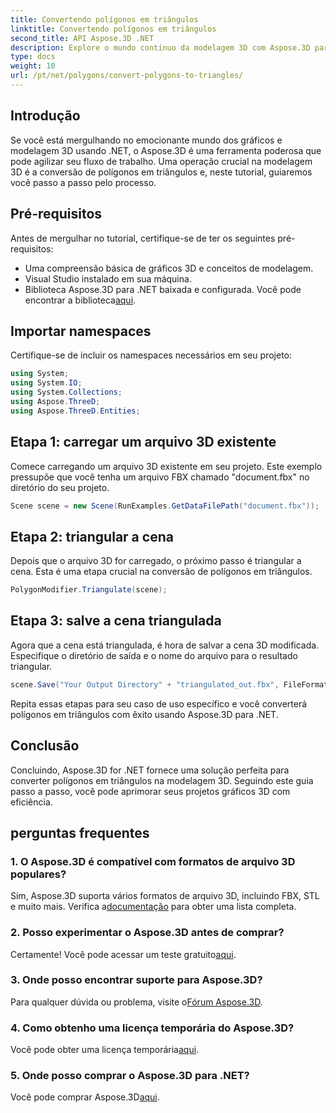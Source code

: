 ```yaml
---
title: Convertendo polígonos em triângulos
linktitle: Convertendo polígonos em triângulos
second_title: API Aspose.3D .NET
description: Explore o mundo contínuo da modelagem 3D com Aspose.3D para .NET. Converta facilmente polígonos em triângulos usando nosso guia passo a passo. Baixe o seu teste gratuito agora!
type: docs
weight: 10
url: /pt/net/polygons/convert-polygons-to-triangles/
---
```

## Introdução
Se você está mergulhando no emocionante mundo dos gráficos e modelagem 3D usando .NET, o Aspose.3D é uma ferramenta poderosa que pode agilizar seu fluxo de trabalho. Uma operação crucial na modelagem 3D é a conversão de polígonos em triângulos e, neste tutorial, guiaremos você passo a passo pelo processo.
## Pré-requisitos
Antes de mergulhar no tutorial, certifique-se de ter os seguintes pré-requisitos:
- Uma compreensão básica de gráficos 3D e conceitos de modelagem.
- Visual Studio instalado em sua máquina.
-  Biblioteca Aspose.3D para .NET baixada e configurada. Você pode encontrar a biblioteca[aqui](https://releases.aspose.com/3d/net/).
## Importar namespaces
Certifique-se de incluir os namespaces necessários em seu projeto:
```csharp
using System;
using System.IO;
using System.Collections;
using Aspose.ThreeD;
using Aspose.ThreeD.Entities;
```
## Etapa 1: carregar um arquivo 3D existente
Comece carregando um arquivo 3D existente em seu projeto. Este exemplo pressupõe que você tenha um arquivo FBX chamado "document.fbx" no diretório do seu projeto.
```csharp
Scene scene = new Scene(RunExamples.GetDataFilePath("document.fbx"));
```
## Etapa 2: triangular a cena
Depois que o arquivo 3D for carregado, o próximo passo é triangular a cena. Esta é uma etapa crucial na conversão de polígonos em triângulos.
```csharp
PolygonModifier.Triangulate(scene);
```
## Etapa 3: salve a cena triangulada
Agora que a cena está triangulada, é hora de salvar a cena 3D modificada. Especifique o diretório de saída e o nome do arquivo para o resultado triangular.
```csharp
scene.Save("Your Output Directory" + "triangulated_out.fbx", FileFormat.FBX7400ASCII);
```
Repita essas etapas para seu caso de uso específico e você converterá polígonos em triângulos com êxito usando Aspose.3D para .NET.
## Conclusão
Concluindo, Aspose.3D for .NET fornece uma solução perfeita para converter polígonos em triângulos na modelagem 3D. Seguindo este guia passo a passo, você pode aprimorar seus projetos gráficos 3D com eficiência.
## perguntas frequentes
### 1. O Aspose.3D é compatível com formatos de arquivo 3D populares?
 Sim, Aspose.3D suporta vários formatos de arquivo 3D, incluindo FBX, STL e muito mais. Verifica a[documentação](https://reference.aspose.com/3d/net/) para obter uma lista completa.
### 2. Posso experimentar o Aspose.3D antes de comprar?
 Certamente! Você pode acessar um teste gratuito[aqui](https://releases.aspose.com/).
### 3. Onde posso encontrar suporte para Aspose.3D?
Para qualquer dúvida ou problema, visite o[Fórum Aspose.3D](https://forum.aspose.com/c/3d/18).
### 4. Como obtenho uma licença temporária do Aspose.3D?
 Você pode obter uma licença temporária[aqui](https://purchase.aspose.com/temporary-license/).
### 5. Onde posso comprar o Aspose.3D para .NET?
 Você pode comprar Aspose.3D[aqui](https://purchase.aspose.com/buy).